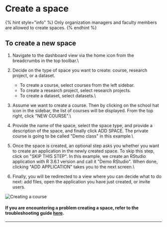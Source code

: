 # Create a space

{% hint style="info" %}
Only organization managers and faculty members are allowed to create spaces.&#x20;
{% endhint %}

## To create a new space

1. Navigate to the dashboard view via the home icon from the breadcrumbs in the top toolbar.\

2. Decide on the type of space you want to create: course, research project, or a dataset.
   * To create a course, select courses from the left sidebar.
   * To create a research project, select research projects.
   * To create a dataset, select datasets.\

3. Assume we want to create a course. Then by clicking on the school hat icon in the sidebar, the list of courses will be displayed. From the top right, click "NEW COURSE".\

4. Provide the name of the space, select the space type, and provide a description of the space, and finally click ADD SPACE. The private course is going to be called "Demo class" in this example.\

5. Once the space is created, an optional step asks you whether you want to create an application in the newly created space. To skip this step, click on "SKIP THIS STEP". In this example, we create an RStudio application with R 3.6.1 version and call it "Demo RStudio".  When done, clicking "ADD APPLICATION" takes you to the next screen.\

6. Finally, you will be redirected to a view where you can decide what to do next: add files, open the application you have just created, or invite users.

![Creating a course](../../../.gitbook/assets/create\_class\_ed.gif)



#### If you are encountering a problem creating a space, refer to the troubleshooting guide [here](../../../troubleshooting/authorization-issues/cannot-create-a-space.md).

****
